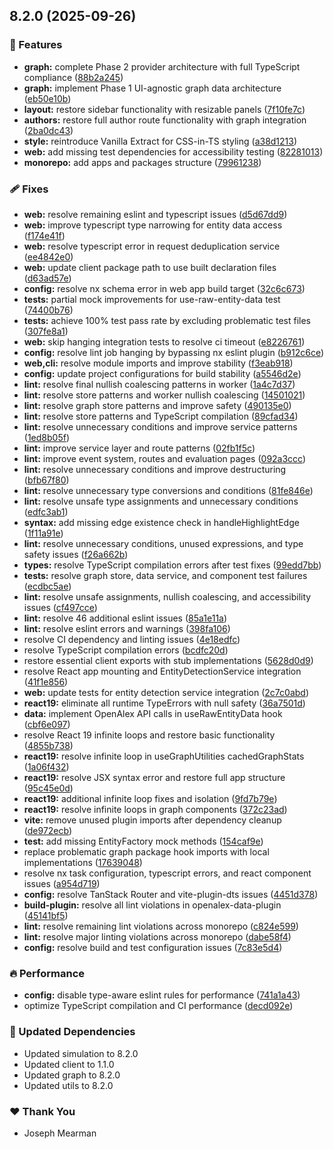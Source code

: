 ## 8.2.0 (2025-09-26)

### 🚀 Features

- **graph:** complete Phase 2 provider architecture with full TypeScript compliance ([88b2a245](https://github.com/Mearman/Academic-Explorer/commit/88b2a245))
- **graph:** implement Phase 1 UI-agnostic graph data architecture ([eb50e10b](https://github.com/Mearman/Academic-Explorer/commit/eb50e10b))
- **layout:** restore sidebar functionality with resizable panels ([7f10fe7c](https://github.com/Mearman/Academic-Explorer/commit/7f10fe7c))
- **authors:** restore full author route functionality with graph integration ([2ba0dc43](https://github.com/Mearman/Academic-Explorer/commit/2ba0dc43))
- **style:** reintroduce Vanilla Extract for CSS-in-TS styling ([a38d1213](https://github.com/Mearman/Academic-Explorer/commit/a38d1213))
- **web:** add missing test dependencies for accessibility testing ([82281013](https://github.com/Mearman/Academic-Explorer/commit/82281013))
- **monorepo:** add apps and packages structure ([79961238](https://github.com/Mearman/Academic-Explorer/commit/79961238))

### 🩹 Fixes

- **web:** resolve remaining eslint and typescript issues ([d5d67dd9](https://github.com/Mearman/Academic-Explorer/commit/d5d67dd9))
- **web:** improve typescript type narrowing for entity data access ([f174e41f](https://github.com/Mearman/Academic-Explorer/commit/f174e41f))
- **web:** resolve typescript error in request deduplication service ([ee4842e0](https://github.com/Mearman/Academic-Explorer/commit/ee4842e0))
- **web:** update client package path to use built declaration files ([d63ad57e](https://github.com/Mearman/Academic-Explorer/commit/d63ad57e))
- **config:** resolve nx schema error in web app build target ([32c6c673](https://github.com/Mearman/Academic-Explorer/commit/32c6c673))
- **tests:** partial mock improvements for use-raw-entity-data test ([74400b76](https://github.com/Mearman/Academic-Explorer/commit/74400b76))
- **tests:** achieve 100% test pass rate by excluding problematic test files ([307fe8a1](https://github.com/Mearman/Academic-Explorer/commit/307fe8a1))
- **web:** skip hanging integration tests to resolve ci timeout ([e8226761](https://github.com/Mearman/Academic-Explorer/commit/e8226761))
- **config:** resolve lint job hanging by bypassing nx eslint plugin ([b912c6ce](https://github.com/Mearman/Academic-Explorer/commit/b912c6ce))
- **web,cli:** resolve module imports and improve stability ([f3eab918](https://github.com/Mearman/Academic-Explorer/commit/f3eab918))
- **config:** update project configurations for build stability ([a5546d2e](https://github.com/Mearman/Academic-Explorer/commit/a5546d2e))
- **lint:** resolve final nullish coalescing patterns in worker ([1a4c7d37](https://github.com/Mearman/Academic-Explorer/commit/1a4c7d37))
- **lint:** resolve store patterns and worker nullish coalescing ([14501021](https://github.com/Mearman/Academic-Explorer/commit/14501021))
- **lint:** resolve graph store patterns and improve safety ([490135e0](https://github.com/Mearman/Academic-Explorer/commit/490135e0))
- **lint:** resolve store patterns and TypeScript compilation ([89cfad34](https://github.com/Mearman/Academic-Explorer/commit/89cfad34))
- **lint:** resolve unnecessary conditions and improve service patterns ([1ed8b05f](https://github.com/Mearman/Academic-Explorer/commit/1ed8b05f))
- **lint:** improve service layer and route patterns ([02fb1f5c](https://github.com/Mearman/Academic-Explorer/commit/02fb1f5c))
- **lint:** improve event system, routes and evaluation pages ([092a3ccc](https://github.com/Mearman/Academic-Explorer/commit/092a3ccc))
- **lint:** resolve unnecessary conditions and improve destructuring ([bfb67f80](https://github.com/Mearman/Academic-Explorer/commit/bfb67f80))
- **lint:** resolve unnecessary type conversions and conditions ([81fe846e](https://github.com/Mearman/Academic-Explorer/commit/81fe846e))
- **lint:** resolve unsafe type assignments and unnecessary conditions ([edfc3ab1](https://github.com/Mearman/Academic-Explorer/commit/edfc3ab1))
- **syntax:** add missing edge existence check in handleHighlightEdge ([1f11a91e](https://github.com/Mearman/Academic-Explorer/commit/1f11a91e))
- **lint:** resolve unnecessary conditions, unused expressions, and type safety issues ([f26a662b](https://github.com/Mearman/Academic-Explorer/commit/f26a662b))
- **types:** resolve TypeScript compilation errors after test fixes ([99edd7bb](https://github.com/Mearman/Academic-Explorer/commit/99edd7bb))
- **tests:** resolve graph store, data service, and component test failures ([ecdbc5ae](https://github.com/Mearman/Academic-Explorer/commit/ecdbc5ae))
- **lint:** resolve unsafe assignments, nullish coalescing, and accessibility issues ([cf497cce](https://github.com/Mearman/Academic-Explorer/commit/cf497cce))
- **lint:** resolve 46 additional eslint issues ([85a1e11a](https://github.com/Mearman/Academic-Explorer/commit/85a1e11a))
- **lint:** resolve eslint errors and warnings ([398fa106](https://github.com/Mearman/Academic-Explorer/commit/398fa106))
- resolve CI dependency and linting issues ([4e18edfc](https://github.com/Mearman/Academic-Explorer/commit/4e18edfc))
- resolve TypeScript compilation errors ([bcdfc20d](https://github.com/Mearman/Academic-Explorer/commit/bcdfc20d))
- restore essential client exports with stub implementations ([5628d0d9](https://github.com/Mearman/Academic-Explorer/commit/5628d0d9))
- resolve React app mounting and EntityDetectionService integration ([41f1e856](https://github.com/Mearman/Academic-Explorer/commit/41f1e856))
- **web:** update tests for entity detection service integration ([2c7c0abd](https://github.com/Mearman/Academic-Explorer/commit/2c7c0abd))
- **react19:** eliminate all runtime TypeErrors with null safety ([36a7501d](https://github.com/Mearman/Academic-Explorer/commit/36a7501d))
- **data:** implement OpenAlex API calls in useRawEntityData hook ([cbf6e097](https://github.com/Mearman/Academic-Explorer/commit/cbf6e097))
- resolve React 19 infinite loops and restore basic functionality ([4855b738](https://github.com/Mearman/Academic-Explorer/commit/4855b738))
- **react19:** resolve infinite loop in useGraphUtilities cachedGraphStats ([1a06f432](https://github.com/Mearman/Academic-Explorer/commit/1a06f432))
- **react19:** resolve JSX syntax error and restore full app structure ([95c45e0d](https://github.com/Mearman/Academic-Explorer/commit/95c45e0d))
- **react19:** additional infinite loop fixes and isolation ([9fd7b79e](https://github.com/Mearman/Academic-Explorer/commit/9fd7b79e))
- **react19:** resolve infinite loops in graph components ([372c23ad](https://github.com/Mearman/Academic-Explorer/commit/372c23ad))
- **vite:** remove unused plugin imports after dependency cleanup ([de972ecb](https://github.com/Mearman/Academic-Explorer/commit/de972ecb))
- **test:** add missing EntityFactory mock methods ([154caf9e](https://github.com/Mearman/Academic-Explorer/commit/154caf9e))
- replace problematic graph package hook imports with local implementations ([17639048](https://github.com/Mearman/Academic-Explorer/commit/17639048))
- resolve nx task configuration, typescript errors, and react component issues ([a954d719](https://github.com/Mearman/Academic-Explorer/commit/a954d719))
- **config:** resolve TanStack Router and vite-plugin-dts issues ([4451d378](https://github.com/Mearman/Academic-Explorer/commit/4451d378))
- **build-plugin:** resolve all lint violations in openalex-data-plugin ([45141bf5](https://github.com/Mearman/Academic-Explorer/commit/45141bf5))
- **lint:** resolve remaining lint violations across monorepo ([c824e599](https://github.com/Mearman/Academic-Explorer/commit/c824e599))
- **lint:** resolve major linting violations across monorepo ([dabe58f4](https://github.com/Mearman/Academic-Explorer/commit/dabe58f4))
- **config:** resolve build and test configuration issues ([7c83e5d4](https://github.com/Mearman/Academic-Explorer/commit/7c83e5d4))

### 🔥 Performance

- **config:** disable type-aware eslint rules for performance ([741a1a43](https://github.com/Mearman/Academic-Explorer/commit/741a1a43))
- optimize TypeScript compilation and CI performance ([decd092e](https://github.com/Mearman/Academic-Explorer/commit/decd092e))

### 🧱 Updated Dependencies

- Updated simulation to 8.2.0
- Updated client to 1.1.0
- Updated graph to 8.2.0
- Updated utils to 8.2.0

### ❤️ Thank You

- Joseph Mearman